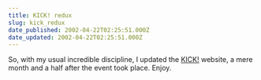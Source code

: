 ```yaml
---
title: KICK! redux
slug: kick_redux
date_published: 2002-04-22T02:25:51.000Z
date_updated: 2002-04-22T02:25:51.000Z
---
```


So, with my usual incredible discipline, I updated the [KICK!](http://www.dashes.com/kick/) website, a mere month and a half after the event took place. Enjoy.
